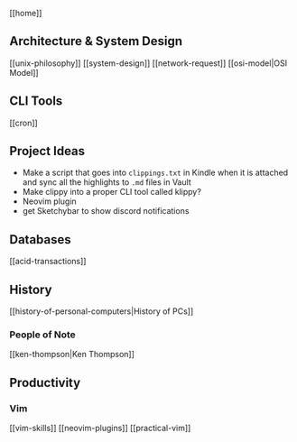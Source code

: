 [[home]]

## Architecture & System Design

[[unix-philosophy]]
[[system-design]]
[[network-request]]
[[osi-model|OSI Model]]

## CLI Tools

[[cron]]

## Project Ideas

- Make a script that goes into `clippings.txt` in Kindle when it is attached and sync all the highlights to `.md` files in Vault
- Make clippy into a proper CLI tool called klippy?
- Neovim plugin
- get Sketchybar to show discord notifications

## Databases

[[acid-transactions]]

## History

[[history-of-personal-computers|History of PCs]]

### People of Note

[[ken-thompson|Ken Thompson]]

## Productivity

### Vim

[[vim-skills]]
[[neovim-plugins]]
[[practical-vim]]
